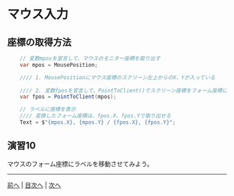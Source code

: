 # マウス入力

## 座標の取得方法
```cs
    // 変数mposを宣言して、マウスのモニター座標を取り出す
    var mpos = MousePosition;

    //// 1. MousePositionにマウス座標のスクリーン左上からのX、Yが入っている
    
    //// 2. 変数fposを宣言して、PointToClient()でスクリーン座標をフォーム座標に変換
    var fpos = PointToClient(mpos);

    // ラベルに座標を表示
    //// 変換したフォーム座標は、fpos.X、fpos.Yで取り出せる
    Text = $"{mpos.X}, {mpos.Y} / {fpos.X}, {fpos.Y}";

```

## 演習10
マウスのフォーム座標にラベルを移動させてみよう。

---

[前へ](09.md) | [目次へ](README.md#%E7%9B%AE%E6%AC%A1) | [次へ](11.md)

